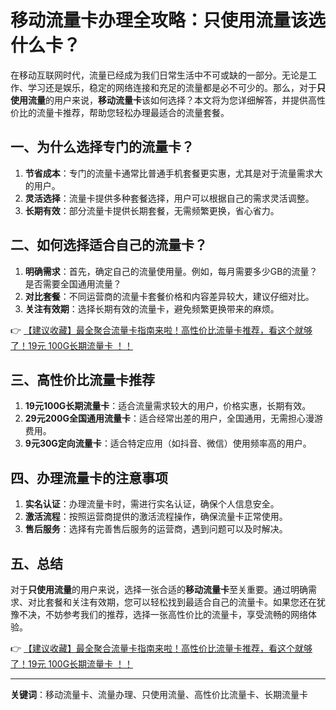 # 移动流量卡办理全攻略：只使用流量该选什么卡？

在移动互联网时代，流量已经成为我们日常生活中不可或缺的一部分。无论是工作、学习还是娱乐，稳定的网络连接和充足的流量都是必不可少的。那么，对于**只使用流量**的用户来说，**移动流量卡**该如何选择？本文将为您详细解答，并提供高性价比的流量卡推荐，帮助您轻松办理最适合的流量套餐。

## 一、为什么选择专门的流量卡？

1. **节省成本**：专门的流量卡通常比普通手机套餐更实惠，尤其是对于流量需求大的用户。
2. **灵活选择**：流量卡提供多种套餐选择，用户可以根据自己的需求灵活调整。
3. **长期有效**：部分流量卡提供长期套餐，无需频繁更换，省心省力。

## 二、如何选择适合自己的流量卡？

1. **明确需求**：首先，确定自己的流量使用量。例如，每月需要多少GB的流量？是否需要全国通用流量？
2. **对比套餐**：不同运营商的流量卡套餐价格和内容差异较大，建议仔细对比。
3. **关注有效期**：选择长期有效的流量卡，避免频繁更换带来的麻烦。

👉 [【建议收藏】最全聚合流量卡指南来啦！高性价比流量卡推荐，看这个就够了！19元 100G长期流量卡 ！！](https://bit.ly/Liuliangka)

## 三、高性价比流量卡推荐

1. **19元100G长期流量卡**：适合流量需求较大的用户，价格实惠，长期有效。
2. **29元200G全国通用流量卡**：适合经常出差的用户，全国通用，无需担心漫游费用。
3. **9元30G定向流量卡**：适合特定应用（如抖音、微信）使用频率高的用户。

## 四、办理流量卡的注意事项

1. **实名认证**：办理流量卡时，需进行实名认证，确保个人信息安全。
2. **激活流程**：按照运营商提供的激活流程操作，确保流量卡正常使用。
3. **售后服务**：选择有完善售后服务的运营商，遇到问题可以及时解决。

## 五、总结

对于**只使用流量**的用户来说，选择一张合适的**移动流量卡**至关重要。通过明确需求、对比套餐和关注有效期，您可以轻松找到最适合自己的流量卡。如果您还在犹豫不决，不妨参考我们的推荐，选择一张高性价比的流量卡，享受流畅的网络体验。

👉 [【建议收藏】最全聚合流量卡指南来啦！高性价比流量卡推荐，看这个就够了！19元 100G长期流量卡 ！！](https://bit.ly/Liuliangka)

---

**关键词**：移动流量卡、流量办理、只使用流量、高性价比流量卡、长期流量卡
